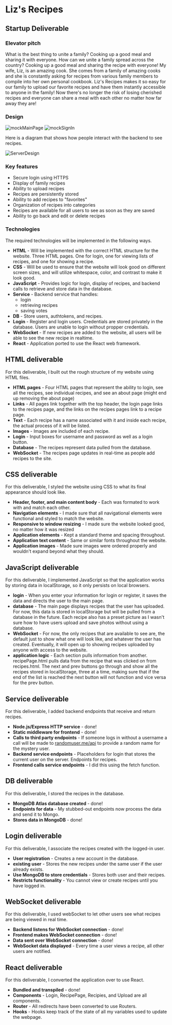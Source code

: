 # Liz's Recipes

## Startup Deliverable

### Elevator pitch

What is the best thing to unite a family? Cooking up a good meal and sharing it with everyone. How can we unite a family spread across the country? Cooking up a good meal and sharing the recipe with everyone! My wife, Liz, is an amazing cook. She comes from a family of amazing cooks and she is constantly asking for recipes from various family members to compile into her own personal cookbook. Liz's Recipes makes it so easy for our family to upload our favorite recipes and have them instantly accessible to anyone in the family! Now there's no longer the risk of losing cherished recipes and everyone can share a meal with each other no matter how far away they are!

### Design

![mockMainPage](mockMainPage.png)
![mockSignIn](mockSignIn.png)


Here is a diagram that shows how people interact with the backend to see recipes.


![ServerDesign](ServerDesign.png)

### Key features

- Secure login using HTTPS
- Display of family recipes
- Ability to upload recipes
- Recipes are persistently stored
- Ability to add recipes to "favorites"
- Organization of recipes into categories
- Recipes are available for all users to see as soon as they are saved
- Ability to go back and edit or delete recipes

### Technologies

The required technologies will be implemented in the following ways.

- **HTML** - Will be implemented with the correct HTML structure for the website. Three HTML pages. One for login, one for viewing lists of recipes, and one for showing a recipe.
- **CSS** - Will be used to ensure that the website will look good on different screen sizes, and will utilize whitespace, color, and contrast to make it look good.
- **JavaScript** - Provides logic for login, display of recipes, and backend calls to retrieve and store data in the database.
- **Service** - Backend service that handles:
  - login
  - retrieving recipes
  - saving votes
- **DB** - Store users, authtokens, and recipes.
- **Login** - Register and login users. Credentials are stored privately in the database. Users are unable to login without propper credentials. 
- **WebSocket** - If new recipes are added to the website, all users will be able to see the new recipe in realtime.
- **React** - Application ported to use the React web framework.

## HTML deliverable 

For this deliverable, I built out the rough structure of my website using HTML files.

- **HTML pages** - Four HTML pages that represent the ability to login, see all the recipes, see individual recipes, and see an about page (might end up removing the about page)
- **Links** - All pages link together with the top header, the login page links to the recipes page, and the links on the recipes pages link to a recipe page.
- **Text** - Each recipe has a name associated with it and inside each recipe, the actual process of it will be listed.
- **Images** - Images are included of each recipe.
- **Login** - Input boxes for username and password as well as a login button.
- **Database** - The recipes represent data pulled from the database.
- **WebSocket** - The recipes page updates in real-time as people add recipes to the site.

## CSS deliverable

For this deliverable, I styled the website using CSS to what its final appearance should look like.

- **Header, footer, and main content body** - Each was formated to work with and match each other.
- **Navigation elements** - I made sure that all navigational elements were functional and styled to match the website.
- **Responsive to window resizing** - I made sure the website looked good, no matter how it was resized
- **Application elements** - Kept a standard theme and spacing throughout. 
- **Application text content** - Same or similar fonts throughout the website. 
- **Application images** - Made sure images were ordered properly and wouldn't expand beyond what they should.

## JavaScript deliverable

For this deliverable, I implemented JavaScript so that the application works by storing data in localStorage, so it only persists on local browsers.

- **login** - When you enter your information for login or register, it saves the data and directs the user to the main page.
- **database** - The main page displays recipes that the user has uploaded. For now, this data is stored in localStorage but will be pulled from a database in the future. Each recipe also has a preset picture as I wasn't sure how to have users upload and save photos without using a database.
- **WebSocket** - For now, the only recipes that are available to see are, the default just to show what one will look like, and whatever the user has created. Eventually, it will open up to showing recipes uploaded by anyone with access to the website.
- **application logic** - Each section pulls information from another. recipePage.html pulls data from the recipe that was clicked on from recipes.html. The next and prev buttons go through and show all the recipes stored in localStorage, three at a time, making sure that if the end of the list is reached the next button will not function and vice versa for the prev button.

## Service deliverable

For this deliverable, I added backend endpoints that receive and return recipes.

- **Node.js/Express HTTP service** - done!
- **Static middleware for frontend** - done!
- **Calls to third party endpoints** - If someone logs in without a username a call will be made to [randomuser.me/api](https://randomuser.me/api/) to provide a random name for the mystery user.
- **Backend service endpoints** - Placeholders for login that stores the current user on the server. Endpoints for recipes.
- **Frontend calls service endpoints** - I did this using the fetch function. 

## DB deliverable

For this deliverable, I stored the recipes in the database.

- **MongoDB Atlas database created** - done!
- **Endpoints for data** - My stubbed-out endpoints now process the data and send it to Mongo.
- **Stores data in MongoDB** - done!

## Login deliverable

For this deliverable, I associate the recipes created with the logged-in user.

- **User registration** - Creates a new account in the database.
- **existing user** - Stores the new recipes under the same user if the user already exists.
- **Use MongoDB to store credentials** - Stores both user and their recipes.
- **Restricts functionality** - You cannot view or create recipes until you have logged in.

## WebSocket deliverable

For this deliverable, I used webSocket to let other users see what recipes are being viewed in real time.

- **Backend listens for WebSocket connection** - done!
- **Frontend makes WebSocket connection** - done!
- **Data sent over WebSocket connection** - done!
- **WebSocket data displayed** - Every time a user views a recipe, all other users are notified.

## React deliverable

For this deliverable, I converted the application over to use React.

- **Bundled and transpiled** - done!
- **Components** - Login, RecipePage, Recipies, and Upload are all components.
- **Router** - All redirects have been converted to use Routers.
- **Hooks** - Hooks keep track of the state of all my variables used to update the webpage.






















